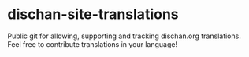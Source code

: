 dischan-site-translations
=========================

Public git for allowing, supporting and tracking dischan.org translations. Feel free to contribute translations in your language!